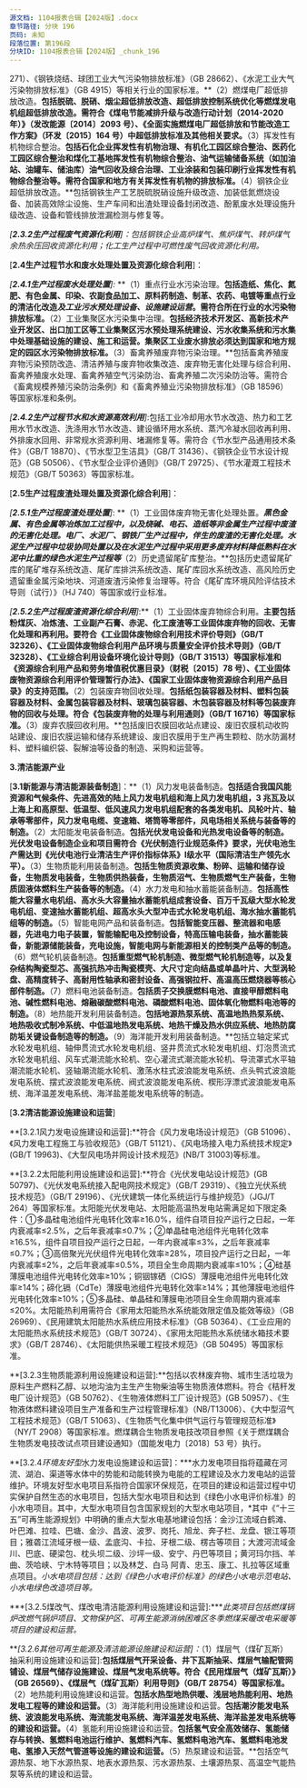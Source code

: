 ```yaml
---
源文档: 1104报表合辑【2024版】.docx
章节路径: 分块 196
页码: 未知
段落位置: 第196段
分块ID: 1104报表合辑【2024版】_chunk_196
---
```


271）、《钢铁烧结、球团工业大气污染物排放标准》（GB 28662）、《水泥工业大气污染物排放标准》（GB 4915）等相关行业的国家标准。**（2）燃煤电厂超低排放改造。**包括脱硫、脱硝、烟尘超低排放改造、超低排放控制系统优化等燃煤发电机组超低排放改造。需符合《煤电节能减排升级与改造行动计划（2014-2020 年）》（发改能源〔2014〕2093 号）、《全面实施燃煤电厂超低排放和节能改造工作方案》（环发〔2015〕164 号）中超低排放标准及其他相关要求。**（3）挥发性有机物综合整治。**包括石化企业挥发性有机物治理、有机化工园区综合整治、医药化工园区综合整治和煤化工基地挥发性有机物综合整治、油气运输储备系统（如加油站、油罐车、储油库）油气回收及综合治理、工业涂装和包装印刷行业挥发性有机物综合整治等。需符合国家和地方有关挥发性有机物的排放标准。**（4）钢铁企业超低排放改造。**包括钢铁生产工艺脱硫脱硝设施升级改造、加装低氮燃烧设备、加装高效除尘设施、生产车间和出渣处理设备封闭改造、酚氰废水处理设施升级改造、设备和管线排放泄漏检测与修复等。

*[****2.3.2生产过程废气资源化利用****]：包括钢铁企业高炉煤气、焦炉煤气、转炉煤气余热余压回收资源化利用；化工生产过程中可燃性废气回收资源化利用。*

[**2.4生产过程节水和废水处理处置及资源化综合利用**]：

*[****2.4.1生产过程废水处理处置****]:* **（1）重点行业水污染治理。**包括造纸、焦化、氮肥、有色金属、印染、农副食品加工、原料药制造、制革、农药、电镀等重点行业的清洁化改造*及工业污水预处理设备、设施建设运营*。需符合所在行业的水污染物排放标准。**（2）工业集聚区水污染集中治理。**包括经济技术开发区、高新技术产业开发区、出口加工区等工业集聚区污水预处理系统建设、污水收集系统和污水集中处理基础设施的建设、施工和运营。集聚区工业废水排放必须达到国家和地方规定的园区水污染物排放标准。**（3）畜禽养殖废弃物污染治理。**包括畜禽养殖废弃物污染预防改造、清洁养殖与废弃物收集改造、废弃物无害化处理与综合利用、畜禽养殖废水处理、畜禽养殖空气污染防治、畜禽养殖二次污染防治等。需符合《畜禽规模养殖污染防治条例》和《畜禽养殖业污染物排放标准》（GB 18596）等国家标准和条例。

*[****2.4.2生产过程节水和水资源高效利用****]*:包括工业冷却用水节水改造、热力和工艺用水节水改造、洗涤用水节水改造、建设循环用水系统、蒸汽冷凝水回收再利用、外排废水回用、非常规水资源利用、堵漏修复等。需符合《节水型产品通用技术条件》（GB/T 18870）、《节水型卫生洁具》（GB/T 31436）、《钢铁企业节水设计规范》（GB 50506）、《节水型企业评价通则》（GB/T 29725）、《节水灌溉工程技术规范》（GB/T 50363）等国家标准。

[**2.5生产过程废渣处理处置及资源化综合利用**]：

*[****2.5.1生产过程废渣处理处置****]*: **（1）工业固体废弃物无害化处理处置。***黑色金属、有色金属等冶炼加工过程中，以及烧碱、电石、造纸等非金属生产过程中废渣的无害化处理。电厂、水泥厂、钢铁厂生产过程中，伴生的废渣的无害化处理。水泥生产过程中垃圾协同处置以及在水泥生产过程中采用更多废弃材料降低熟料在水泥中比重的绿色水泥生产过程等***（2）历史遗留尾矿库整治。**包括历史遗留尾矿库的尾矿堆存系统改造、尾矿库排洪系统改造、尾矿库回水系统改造、高风险历史遗留重金属污染地块、河道废渣污染修复治理等。符合《尾矿库环境风险评估技术导则（试行）》（HJ 740）等国家或行业标准。

*[****2.5.2生产过程废渣资源化综合利用****]*:**（1）工业固体废弃物综合利用。**主要包括粉煤灰、冶炼渣、工业副产石膏、赤泥、化工废渣等工业固体废弃物的回收、无害化处理和再利用。要符合《工业固体废物综合利用技术评价导则》（GB/T 32326）、《工业固体废物综合利用产品环境与质量安全评价技术导则》（GB/T 32328）、《工业综合利用设备环境化设计导则》（GB/T 31513）等国家标准和《资源综合利用产品和劳务增值税优惠目录》（财税〔2015〕78 号）、《工业固体废物资源综合利用评价管理暂行办法》、《国家工业固体废物资源综合利用产品目录》的支持范围。**（2）包装废弃物回收处理。**包括纸包装容器及材料、塑料包装容器及材料、金属包装容器及材料、玻璃包装容器、木包装容器及材料等包装废弃物的回收与处理。符合《包装废弃物的处理与利用通则》（GB/T 16716）等国家标准。**（3）废弃农膜回收利用。**包括废旧农膜回收站点建设、废旧农膜机动收购站建设、废旧农膜运输和储存系统建设、废旧农膜用于生产再生颗粒、防水防漏材料、塑料编织袋、裂解油等设备的制造、采购和运营等。

**3.清洁能源产业**

[**3.1新能源与清洁能源装备制造**]：**（1）风力发电装备制造。**包括适合我国风能资源和气候条件、先进高效的陆上风力发电机组和海上风力发电机组，3 兆瓦及以上海上和高原型、低温型、低风速风力发电机组配套的各类发电机、风轮叶片、轴承等零部件，风力发电电缆、变速箱、塔筒等零部件，风电场相关系统与装备等的制造。**（2）太阳能发电装备制造。**包括光伏发电设备和光热发电设备等的制造。光伏发电设备制造企业和项目需符合《光伏制造行业规范条件》要求，光伏电池生产需达到《光伏电池行业清洁生产评价指标体系》I级水平（国际清洁生产领先水平）。**（3）生物质能利用装备制造。**包括生物质资源收集、粉碎、运输和储存设备，生物质发电装备，生物质供热装备，生物质沼气、生物质燃气生产装备，生物质固液体燃料生产装备等的制造。**（4）水力发电和抽水蓄能装备制造。**包括高性能大容量水电机组、高水头大容量抽水蓄能机组成套设备、百万千瓦级大型水轮发电机组、变速抽水蓄能机组、超高水头大型冲击式水轮发电机组、海水抽水蓄能机组等的制造。**（5）智能电网产品和装备制造。**包括智能变压器、整流器和电感器，先进电力电子装置，智能输配电及控制设备，特高压输电装备，抽水蓄能装备，新能源储能装备，充电设施，智能电网与新能源相关的控制类产品等的制造。**（6）燃气轮机装备制造。**包括重型燃气轮机制造、微型燃气轮机制造等，以及复杂结构陶瓷型芯、高强抗热冲击陶瓷模壳、大尺寸定向结晶或单晶叶片、大型涡轮盘、高精度转子、高耐用性轴承和密封设备、高强钢拉杆、高温高压燃烧器等核心部件制造。**（7）燃料电池装备制造。**包括质子交换膜燃料电池、直接甲醇燃料电池、碱性燃料电池、熔融碳酸燃料电池、磷酸燃料电池、固体氧化物燃料电池等的制造。**（8）地热能开发利用装备制造。**包括地源热泵系统、高温地热热泵系统、地热吸收式制冷系统、中低温地热发电系统、地热干燥及热水供应系统、地热防腐防垢关键设备制造等的制造。**（9）海洋能开发利用装备制造。**包括立轴定桨式水轮发电机组、轴伸贯流式水轮发电机组、竖井贯流式水轮发电机组、灯泡贯流式水轮发电机组、风车式潮流能水轮机、空心灌流式潮流能水轮机、导流罩式水平轴潮流能水轮机、竖轴潮流能水轮机、激荡水柱式波浪能发电系统、点头鸭式波浪能发电系统、摆式波浪能发电系统、阀式波浪能发电系统、楔形浮漂式波浪能发电系统、海洋温差发电系统、海洋盐差能发电系统等的制造。

[**3.2清洁能源设施建设和运营**]

**[3.2.1风力发电设施建设和运营]:**符合《风力发电场设计规范》（GB 51096）、《风力发电工程施工与验收规范》（GB/T 51121）、《风电场接入电力系统技术规定》(GB/T 19963)、《大型风电场并网设计技术规范》(NB/T 31003)等标准。

**[3.2.2太阳能利用设施建设和运营]:**符合《光伏发电站设计规范》(GB 50797)、《光伏发电系统接入配电网技术规定》（GB/T 29319）、《独立光伏系统 技术规范》（GB/T 29196）、《光伏建筑一体化系统运行与维护规范》（JGJ/T 264）等国家标准。太阳能光伏发电站、太阳能高温热发电站需满足如下限定条件：①多晶硅电池组件光电转化效率≥16.0%，组件自项目投产运行之日起，一年内衰减率≤2.5%，之后年衰减率≤0.7%；②单晶硅电池组件光电转化效率≥16.5%，组件自项目投产运行之日起，一年内衰减率≤3%，之后年衰减率≤0.7%；③高倍聚光光伏组件光电转化效率≥28%，项目投产运行之日起，一年内衰减率≤2%，之后年衰减率≤0.5%，项目全生命周期内衰减率≤10%；④硅基薄膜电池组件光电转化效率≥10%；铜铟镓硒（CIGS）薄膜电池组件光电转化效率≥14%；碲化镉（CdTe）薄膜电池组件光电转化效率≥14%；其他薄膜电池组件光电转化效率≥10%；⑤多晶硅、单晶硅和薄膜电池项目全生命周期内衰减率≤20%。太阳能热利用需符合《家用太阳能热水系统能效限定值及能效等级》（GB 26969）、《民用建筑太阳能热水系统应用技术标准》（GB 50364）、《工业应用的太阳能热水系统技术规范》（GB/T 30724）、《家用太阳能热水系统储水箱技术要求》（GB/T 28746）、《太阳能供热采暖工程技术规范》（GB 50495）等国家标准。

**[3.2.3生物质能源利用设施建设和运营]:**包括以农林废弃物、城市生活垃圾为原料生产燃料乙醇、以地沟油为主生产生物柴油等生物质液体燃料。符合《秸秆发电厂设计规范》（GB 50762）、《生物液体燃料工厂设计规范》(GB 50957）、《生物液体燃料建设项目生产准备和生产过程管理标准》（NB/T13006）、《大中型沼气工程技术规范》（GB/T 51063）、《生物质气化集中供气运行与管理规范标准》（NY/T 2908）等国家标准。燃煤耦合生物质发电技改项目参照《关于燃煤耦合生物质发电技改试点项目建设通知》（国能发电力〔2018〕53 号）执行。

**[3.2.4*环境友好型*水力发电设施建设和运营]：***水力发电项目指将蕴藏在河流、湖泊、渠道等水体中的势能和动能转换为电能的工程建设及水力发电站的运营维护。环境友好型水电项目系指符合国家环保规范，在项目的建设和运营过程中切实保护自然生态的水电项目，包括大型水电项目和达到《绿色小水电评价标准》的小水电项目。其中，大型水电项目包含国家规划的大型水电站项目，*其中《“十三五”可再生能源规划》中明确的重点大型水电基地建设包括：金沙江流域白鹤滩、叶巴滩、拉哇、巴塘、金沙、昌波、波罗、岗托、旭龙、奔子栏、龙盘、银江等项目；雅砻江流域牙根一级、孟底沟、卡拉、牙根二级、楞古等项目；大渡河流域金川、巴底、硬梁包、枕头坝二级、沙坪一级、安宁、丹巴等项目；黄河玛尔挡、羊曲、茨哈峡、宁木特等项目；以及林芝、白马 阿青、忠玉、康工、扎拉等区域重点项目。*小水电项目包括：达到《绿色小水电评价标准》的绿色小水电示范电站、小水电绿色改造项目等。*

***[3.2.5煤改气、煤改电清洁能源利用设施建设和运营]:****此类项目包括燃煤锅炉改燃气锅炉项目、文物保护区、可再生能源消纳困难区冬季燃煤采暖改电采暖等项目的建设和运营。*

***[3.2.6其他可再生能源及清洁能源设施建设和运营]：*（1）煤层气（煤矿瓦斯）抽采利用设施建设和运营]:**包括煤层气开采设备、井下瓦斯抽采、煤层气输配管网铺设、煤层气储存设施建设、煤层气发电系统等。符合《民用煤层气（煤矿瓦斯）》（GB 26569）、《煤层气（煤矿瓦斯）利用导则》（GB/T 28754）等国家标准。**（2）地热能利用设施建设和运营。**包括水热型地热供暖、浅层地热能利用、地热发电工程等的建设和运营。**（3）海洋能利用设施建设和运营。**包括潮汐能发电系统、波浪能发电系统、海流能发电系统、海洋温差发电系统、海洋盐差发电系统等的建设和运营。**（4）氢能利用设施建设和运营。**包括氢气安全高效储存、氢能储存与转换、氢燃料电池运行维护、氢燃料汽车、氢燃料电池汽车、氢燃料电池发电、氢掺入天然气管道等设施的建设和运营。**（5）热泵建设和运营。**包括空气源热泵、地下水源热泵、地表水源热泵、污水源热泵、土壤源热泵、高温空气能热泵等系统的建设和运营。